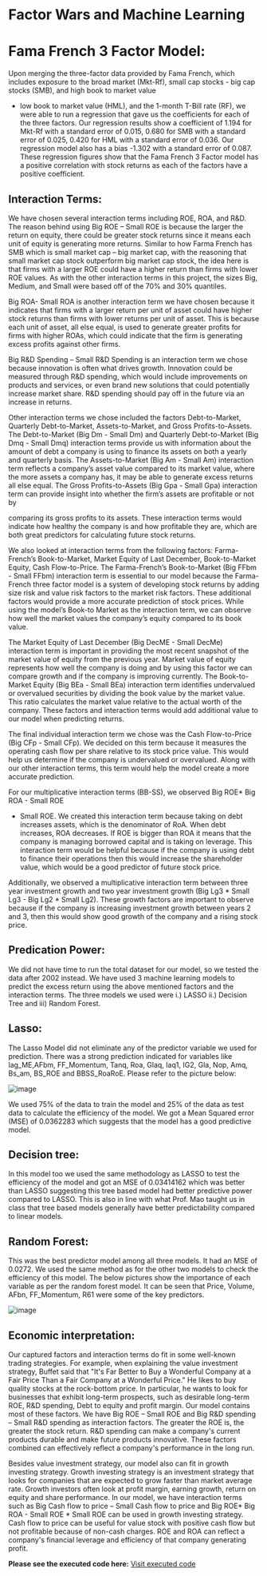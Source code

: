# Factor Wars and Machine Learning


 
# Fama French 3 Factor Model:

Upon merging the three-factor data provided by Fama French, which includes exposure to the broad market (Mkt-Rf), small cap stocks - big cap stocks (SMB), and high book to market value
- low book to market value (HML), and the 1-month T-Bill rate (RF), we were able to run a regression that gave us the coefficients for each of the three factors. Our regression results show a coefficient of 1.194 for Mkt-Rf with a standard error of 0.015, 0.680 for SMB with a standard error of 0.025, 0.420 for HML with a standard error of 0.036. Our regression model also has a bias -1.302 with a standard error of 0.087. These regression figures show that the Fama French 3 Factor model has a positive correlation with stock returns as each of the factors have a positive
coefficient.

## Interaction Terms:

We have chosen several interaction terms including ROE, ROA, and R&D. The reason behind using Big ROE – Small ROE is because the larger the return on equity, there could be greater
stock returns since it means each unit of equity is generating more returns. Similar to how Farma French has SMB which is small market cap – big market cap, with the reasoning that small market cap stock outperform big market cap stock, the idea here is that firms with a larger ROE could have a higher return than firms with lower ROE values. As with the other interaction terms in this project, the sizes Big, Medium, and Small were based off of the 70% and 30% quantiles.

Big ROA- Small ROA is another interaction term we have chosen because it indicates that firms with a larger return per unit of asset could have higher stock returns than firms with lower returns per unit of asset. This is because each unit of asset, all else equal, is used to generate greater profits for firms with higher ROAs, which could indicate that the firm is generating excess profits against other firms.

Big R&D Spending – Small R&D Spending is an interaction term we chose because innovation is often what drives growth. Innovation could be measured through R&D spending, which would include improvements on products and services, or even brand new solutions that could potentially increase market share. R&D spending should pay off in the future via an increase in returns.

Other interaction terms we chose included the factors Debt-to-Market, Quarterly Debt-to-Market, Assets-to-Market, and Gross Profits-to-Assets. The Debt-to-Market (Big Dm - Small Dm) and
Quarterly Debt-to-Market (Big Dmq - Small Dmq) interaction terms provide us with information about the amount of debt a company is using to finance its assets on both a yearly and quarterly basis. The Assets-to-Market (Big Am - Small Am) interaction term reflects a company’s asset value compared to its market value, where the more assets a company has, it may be able to generate excess returns all else equal. The Gross Profits-to-Assets (Big Gpa - Small Gpa) interaction term can provide insight into whether the firm’s assets are profitable or not by
 
comparing its gross profits to its assets. These interaction terms would indicate how healthy the company is and how profitable they are, which are both great predictors for calculating future
stock returns.

We also looked at interaction terms from the following factors: Farma-French’s Book-to-Market, Market Equity of Last December, Book-to-Market Equity, Cash Flow-to-Price. The
Farma-French’s Book-to-Market (Big FFbm - Small FFbm) interaction term is essential to our model because the Farma-French three factor model is a system of developing stock returns by adding size risk and value risk factors to the market risk factors. These additional factors would provide a more accurate prediction of stock prices. While using the model’s Book-to Market as
the interaction term, we can observe how well the market values the company’s equity compared to its book value.

The Market Equity of Last December (Big DecME - Small DecMe) interaction term is important in providing the most recent snapshot of the market value of equity from the previous year.
Market value of equity represents how well the company is doing and by using this factor we can compare growth and if the company is improving currently. The Book-to-Market Equity (Big
BEa - Small BEa) interaction term identifies undervalued or overvalued securities by dividing the book value by the market value. This ratio calculates the market value relative to the actual worth of the company. These factors and interaction terms would add additional value to our model when predicting returns.

The final individual interaction term we chose was the Cash Flow-to-Price (Big CFp - Small
CFp). We decided on this term because it measures the operating cash flow per share relative to its stock price value. This would help us determine if the company is undervalued or overvalued. Along with our other interaction terms, this term would help the model create a more accurate prediction.

For our multiplicative interaction terms (BB-SS), we observed Big ROE* Big ROA - Small ROE
* Small ROE. We created this interaction term because taking on debt increases assets, which is the denominator of RoA. When debt increases, ROA decreases. If ROE is bigger than ROA it means that the company is managing borrowed capital and is taking on leverage. This interaction term would be helpful because if the company is using debt to finance their operations then this would increase the shareholder value, which would be a good predictor of future stock price.

Additionally, we observed a multiplicative interaction term between three year investment growth and two year investment growth (Big Lg3 * Small Lg3 - Big Lg2 * Small Lg2). These growth factors are important to observe because if the company is increasing investment growth between years 2 and 3, then this would show good growth of the company and a rising stock price.
 
## Predication Power:

We did not have time to run the total dataset for our model, so we tested the data after 2002 instead. We have used 3 machine learning models to predict the excess return using the above mentioned factors and the interaction terms. The three models we used were i.) LASSO ii.)
Decision Tree and iii) Random Forest.

## Lasso:

The Lasso Model did not eliminate any of the predictor variable we used for prediction. There was a strong prediction indicated for variables like lag_ME,AFbm, FF_Momentum, Tanq, Roa, Glaq, Iaq1, IG2, Gla, Nop, Amq, Bs_am, BS_ROE and BBSS_RoaRoE. Please refer to the picture below:
 
![image](https://user-images.githubusercontent.com/77515069/121127439-a2a01780-c7de-11eb-9972-cebe608b145b.png)
 
 
We used 75% of the data to train the model and 25% of the data as test data to calculate the
efficiency of the model. We got a Mean Squared error (MSE) of 0.0362283 which suggests that the model has a good predictive model.

## Decision tree:

In this model too we used the same methodology as LASSO to test the efficiency of the model and got an MSE of 0.03414162 which was better than LASSO suggesting this tree based model
had better predictive power compared to LASSO. This is also in line with what Prof. Mao taught us in class that tree based models generally have better predictability compared to linear models.




## Random Forest:

This was the best predictor model among all three models. It had an MSE of 0.0272. We used the same method as for the other two models to check the efficiency of this model. The below pictures show the importance of each variable as per the random forest model. It can be seen that Price, Volume, AFbn, FF_Momentum, R61 were some of the key predictors.
 
 
 ![image](https://user-images.githubusercontent.com/77515069/121127516-bcd9f580-c7de-11eb-8900-d560c2f1bf99.png)

 

## Economic interpretation:

Our captured factors and interaction terms do fit in some well-known trading strategies. For
example, when explaining the value investment strategy, Buffet said that "It's Far Better to Buy a Wonderful Company at a Fair Price Than a Fair Company at a Wonderful Price." He likes to buy quality stocks at the rock-bottom price. In particular, he wants to look for businesses that exhibit long-term prospects, such as desirable long-term ROE, R&D spending, Debt to equity and profit margin. Our model contains most of these factors. We have Big ROE – Small ROE and Big
R&D spending – Small R&D spending as interaction factors. The greater the ROE is, the greater the stock return. R&D spending can make a company's current products durable and make future products innovative. These factors combined can effectively reflect a company's performance in the long run.
 
Besides value investment strategy, our model also can fit in growth investing strategy. Growth investing strategy is an investment strategy that looks for companies that are expected to grow faster than market average rate. Growth investors often look at profit margin, earning growth, return on equity and share performance. In our model, we have interaction terms such as Big Cash flow to price – Small Cash flow to price and Big ROE* Big ROA - Small ROE * Small ROE can be used in growth investing strategy. Cash flow to price can be useful for value stock with positive cash flow but not profitable because of non-cash charges. ROE and ROA can reflect a company's financial leverage and efficiency of that company generating profit.


**Please see the executed code here:**
[Visit executed code](https://github.com/vadukia2/Projects-in-R/blob/e7964358d9cb605a305c55bd986d50570f4a3f53/Factor%20wars%20and%20ML.R)
